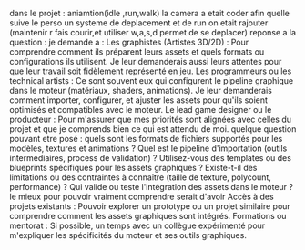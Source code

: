 dans le projet :
aniamtion(idle ,run,walk)
la camera a etait coder afin quelle suive le perso
un systeme de deplacement et de run on etait rajouter (maintenir r fais courir,et utiliser w,a,s,d permet de se deplacer)
reponse a la question : 
je demande a :
Les graphistes (Artistes 3D/2D) : Pour comprendre comment ils préparent leurs assets et quels formats ou configurations ils utilisent. Je leur demanderais aussi leurs attentes pour que leur travail soit fidèlement représenté en jeu.
Les programmeurs ou les technical artists : Ce sont souvent eux qui configurent le pipeline graphique dans le moteur (matériaux, shaders, animations). Je leur demanderais comment importer, configurer, et ajuster les assets pour qu'ils soient optimisés et compatibles avec le moteur.
Le lead game designer ou le producteur : Pour m'assurer que mes priorités sont alignées avec celles du projet et que je comprends bien ce qui est attendu de moi.
quelque question pouvant etre posé : 
quels sont les formats de fichiers supportés pour les modèles, textures et animations ?
Quel est le pipeline d'importation (outils intermédiaires, process de validation) ?
Utilisez-vous des templates ou des blueprints spécifiques pour les assets graphiques ?
Existe-t-il des limitations ou des contraintes à connaître (taille de texture, polycount, performance) ?
Qui valide ou teste l'intégration des assets dans le moteur ?
le mieux pour pouvoir vraiment comprendre serait d'avoir Accès à des projets existants : Pouvoir explorer un prototype ou un projet similaire pour comprendre comment les assets graphiques sont intégrés.
Formations ou mentorat : Si possible, un temps avec un collègue expérimenté pour m'expliquer les spécificités du moteur et ses outils graphiques.
